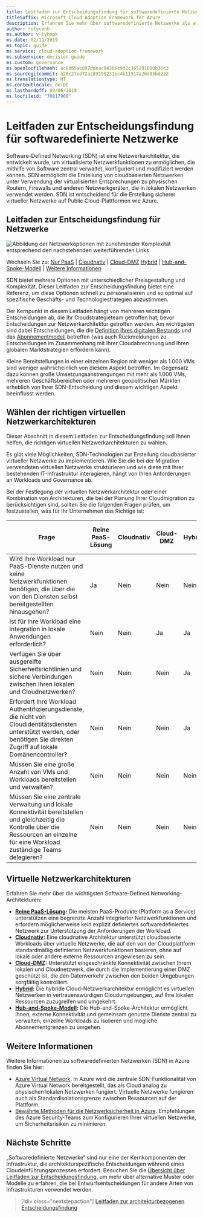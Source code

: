 ```yaml
---
title: Leitfaden zur Entscheidungsfindung für softwaredefinierte Netzwerke
titleSuffix: Microsoft Cloud Adoption Framework for Azure
description: Erfahren Sie mehr über softwaredefinierte Netzwerke als wichtigen Aspekt bei Azure-Migrationen.
author: rotycenh
ms.author: v-tyhopk
ms.date: 02/11/2019
ms.topic: guide
ms.service: cloud-adoption-framework
ms.subservice: decision-guide
ms.custom: governance
ms.openlocfilehash: ac8d65ab897ddeac94305c9d2c365281808b36c3
ms.sourcegitcommit: a26c27ed72ac89198231ec4b11917a20d03bd222
ms.translationtype: HT
ms.contentlocale: de-DE
ms.lasthandoff: 09/06/2019
ms.locfileid: "70817960"
---
```

# <a name="software-defined-networking-decision-guide"></a>Leitfaden zur Entscheidungsfindung für softwaredefinierte Netzwerke

Software-Defined Networking (SDN) ist eine Netzwerkarchitektur, die entwickelt wurde, um virtualisierte Netzwerkfunktionen zu ermöglichen, die mithilfe von Software zentral verwaltet, konfiguriert und modifiziert werden können. SDN ermöglicht die Erstellung von cloudbasierten Netzwerken unter Verwendung der virtualisierten Entsprechungen zu physischen Routern, Firewalls und anderen Netzwerkgeräten, die in lokalen Netzwerken verwendet werden. SDN ist entscheidend für die Erstellung sicherer virtueller Netzwerke auf Public Cloud-Plattformen wie Azure.

## <a name="networking-decision-guide"></a>Leitfaden zur Entscheidungsfindung für Netzwerke

![Abbildung der Netzwerkoptionen mit zunehmender Komplexität entsprechend den nachstehenden weiterführenden Links](../../_images/discovery-guides/discovery-guide-sdn.png)

Wechseln Sie zu: [Nur PaaS](paas-only.md) | [Cloudnativ](cloud-native.md) | [Cloud-DMZ](cloud-dmz.md) [Hybrid](hybrid.md) | [Hub-and-Spoke-Modell](hub-spoke.md) | [Weitere Informationen](#learn-more)

SDN bietet mehrere Optionen mit unterschiedlicher Preisgestaltung und Komplexität. Dieser Leitfaden zur Entscheidungsfindung bietet eine Referenz, um diese Optionen schnell zu personalisieren und so optimal auf spezifische Geschäfts- und Technologiestrategien abzustimmen.

Der Kernpunkt in diesem Leitfaden hängt von mehreren wichtigen Entscheidungen ab, die Ihr Cloudstrategieteam getroffen hat, bevor Entscheidungen zur Netzwerkarchitektur getroffen werden. Am wichtigsten sind dabei Entscheidungen, die die [Definition Ihres digitalen Bestands](../../digital-estate/index.md) und das [Abonnementmodell](../subscriptions/index.md) betreffen (was auch Rückmeldungen zu Entscheidungen im Zusammenhang mit Ihrer Cloudabrechnung und Ihren globalen Marktstrategien erfordern kann).

Kleine Bereitstellungen in einer einzelnen Region mit weniger als 1.000 VMs sind weniger wahrscheinlich von diesem Aspekt betroffen. Im Gegensatz dazu können große Umsetzungsanstrengungen mit mehr als 1.000 VMs, mehreren Geschäftsbereichen oder mehreren geopolitischen Märkten erheblich von Ihrer SDN-Entscheidung und diesem wichtigen Aspekt beeinflusst werden.

## <a name="choosing-the-right-virtual-networking-architectures"></a>Wählen der richtigen virtuellen Netzwerkarchitekturen

Dieser Abschnitt in diesem Leitfaden zur Entscheidungsfindung soll Ihnen helfen, die richtigen virtuellen Netzwerkarchitekturen zu wählen.

Es gibt viele Möglichkeiten, SDN-Technologien zur Erstellung cloudbasierter virtueller Netzwerke zu implementieren. Wie Sie die bei der Migration verwendeten virtuellen Netzwerke strukturieren und wie diese mit Ihrer bestehenden IT-Infrastruktur interagieren, hängt von Ihren Anforderungen an Workloads und Governance ab.

Bei der Festlegung der virtuellen Netzwerkarchitektur oder einer Kombination von Architekturen, die bei der Planung Ihrer Cloudmigration zu berücksichtigen sind, sollten Sie die folgenden Fragen prüfen, um festzustellen, was für Ihr Unternehmen das Richtige ist:

| Frage | Reine PaaS-Lösung | Cloudnativ | Cloud-DMZ | Hybrid | Hub-and-Spoke-Modell |
|-----|-----|-----|-----|-----|-----|
| Wird Ihre Workload nur PaaS-Dienste nutzen und keine Netzwerkfunktionen benötigen, die über die von den Diensten selbst bereitgestellten hinausgehen? | Ja | Nein | Nein | Nein | Nein |
| Ist für Ihre Workload eine Integration in lokale Anwendungen erforderlich? | Nein | Nein | Ja | Ja | Ja |
| Verfügen Sie über ausgereifte Sicherheitsrichtlinien und sichere Verbindungen zwischen Ihren lokalen und Cloudnetzwerken? | Nein | Nein | Nein | Ja | Ja |
| Erfordert Ihre Workload Authentifizierungsdienste, die nicht von Cloudidentitätsdiensten unterstützt werden, oder benötigen Sie direkten Zugriff auf lokale Domänencontroller? | Nein | Nein | Nein | Ja | Ja |
| Müssen Sie eine große Anzahl von VMs und Workloads bereitstellen und verwalten? | Nein | Nein | Nein | Nein | Ja |
| Müssen Sie eine zentrale Verwaltung und lokale Konnektivität bereitstellen und gleichzeitig die Kontrolle über die Ressourcen an einzelne für eine Workload zuständige Teams delegieren? | Nein | Nein | Nein | Nein | Ja |

## <a name="virtual-networking-architectures"></a>Virtuelle Netzwerkarchitekturen

Erfahren Sie mehr über die wichtigsten Software-Defined Networking-Architekturen:

- **[Reine PaaS-Lösung](paas-only.md):** Die meisten PaaS-Produkte (Platform as a Service) unterstützen eine begrenzte Anzahl integrierter Netzwerkfunktionen und erfordern möglicherweise kein explizit definiertes softwaredefiniertes Netzwerk zur Unterstützung der Anforderungen der Workload.
- **[Cloudnativ](cloud-native.md):** Eine cloudnative Architektur unterstützt cloudbasierte Workloads über virtuelle Netzwerke, die auf den von der Cloudplattform standardmäßig definierten Netzwerkfunktionen basieren, ohne auf lokale oder andere externe Ressourcen angewiesen zu sein.
- **[Cloud-DMZ](cloud-dmz.md):** Unterstützt eingeschränkte Konnektivität zwischen Ihrem lokalen und Cloudnetzwerk, die durch die Implementierung einer DMZ geschützt ist, die den Datenverkehr zwischen den beiden Umgebungen sorgfältig kontrolliert.
- **[Hybrid](hybrid.md):** Die hybride Cloud-Netzwerkarchitektur ermöglicht es virtuellen Netzwerken in vertrauenswürdigen Cloudumgebungen, auf Ihre lokalen Ressourcen zuzugreifen und umgekehrt.
- **[Hub-and-Spoke-Modell](hub-spoke.md):** Die Hub-and-Spoke-Architektur ermöglicht Ihnen, externe Konnektivität und gemeinsam genutzte Dienste zentral zu verwalten, einzelne Workloads zu isolieren und mögliche Abonnementgrenzen zu umgehen.

## <a name="learn-more"></a>Weitere Informationen

Weitere Informationen zu softwaredefinierten Netzwerken (SDN) in Azure finden Sie hier:

- [Azure Virtual Network](/azure/virtual-network/virtual-networks-overview). In Azure wird die zentrale SDN-Funktionalität von Azure Virtual Network bereitgestellt, das als Cloud analog zu physischen lokalen Netzwerken fungiert. Virtuelle Netzwerke fungieren auch als Standardisolationsgrenze zwischen Ressourcen auf der Plattform.
- [Bewährte Methoden für die Netzwerksicherheit in Azure](/azure/security/azure-security-network-security-best-practices). Empfehlungen des Azure Security-Teams zum Konfigurieren Ihrer virtuellen Netzwerke, um Sicherheitsrisiken zu minimieren.

## <a name="next-steps"></a>Nächste Schritte

„Softwaredefinierte Netzwerke“ sind nur eine der Kernkomponenten der Infrastruktur, die architekturspezifische Entscheidungen während eines Cloudeinführungsprozesses erfordert. Besuchen Sie die [Übersicht über Leitfäden zur Entscheidungsfindung](../index.md), um mehr über alternative Muster oder Modelle zu erfahren, die bei Entwurfsentscheidungen für andere Arten von Infrastrukturen verwendet werden.

> [!div class="nextstepaction"]
> [Leitfaden zur architekturbezogenen Entscheidungsfindung](../index.md)
